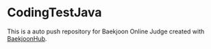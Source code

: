 # CodingTestJava
This is a auto push repository for Baekjoon Online Judge created with [BaekjoonHub](https://github.com/BaekjoonHub/BaekjoonHub).
